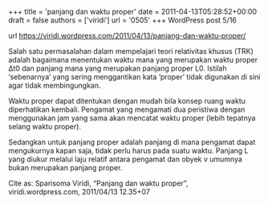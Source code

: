 +++
title = 'panjang dan waktu proper'
date = 2011-04-13T05:28:52+00:00
draft = false
authors = ['viridi']
url = '0505'
+++
WordPress post 5/16 <!--more-->

url https://viridi.wordpress.com/2011/04/13/panjang-dan-waktu-proper/

Salah satu permasalahan dalam mempelajari teori relativitas khusus (TRK) adalah bagaimana menentukan waktu mana yang merupakan waktu proper Δt0 dan panjang mana yang merupakan panjang proper L0. Istilah ‘sebenarnya’ yang sering menggantikan kata ‘proper’ tidak digunakan di sini agar tidak membingungkan.

Waktu proper dapat ditentukan dengan mudah bila konsep ruang waktu diperhatikan kembali. Pengamat yang mengamati dua peristiwa dengan menggunakan jam yang sama akan mencatat waktu proper (lebih tepatnya selang waktu proper).

Sedangkan untuk panjang proper adalah panjang di mana pengamat dapat mengukurnya kapan saja, tidak perlu harus pada suatu waktu. Panjang L yang diukur melalui laju relatif antara pengamat dan obyek v umumnya bukan merupakan panjang proper.

Cite as: Sparisoma Viridi, “Panjang dan waktu proper”, viridi.wordpress.com, 2011/04/13 12.35+07
